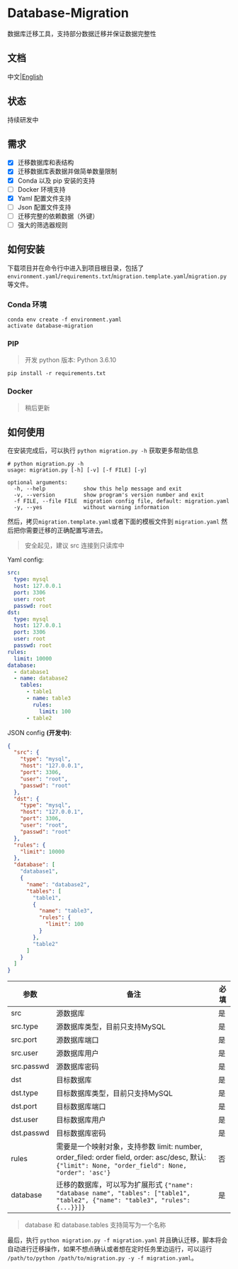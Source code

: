 # Database-Migration

数据库迁移工具，支持部分数据迁移并保证数据完整性

## 文档

中文|[English](./README.md)

## 状态

持续研发中

## 需求

- [x] 迁移数据库和表结构
- [x] 迁移数据库表数据并做简单数量限制
- [x] Conda 以及 pip 安装的支持
- [ ] Docker 环境支持
- [x] Yaml 配置文件支持
- [ ] Json 配置文件支持
- [ ] 迁移完整的依赖数据（外键）
- [ ] 强大的筛选器规则

## 如何安装

下载项目并在命令行中进入到项目根目录，包括了`environment.yaml`/`requirements.txt`/`migration.template.yaml`/`migration.py` 等文件。

### Conda 环境

```shell
conda env create -f environment.yaml
activate database-migration
```

### PIP

> 开发 python 版本: Python 3.6.10

```shell
pip install -r requirements.txt
```

### Docker

>  稍后更新

## 如何使用

在安装完成后，可以执行 `python migration.py -h` 获取更多帮助信息

```shell
# python migration.py -h
usage: migration.py [-h] [-v] [-f FILE] [-y]

optional arguments:
  -h, --help            show this help message and exit
  -v, --version         show program's version number and exit
  -f FILE, --file FILE  migration config file, default: migration.yaml
  -y, --yes             without warning information
```

然后，拷贝`migration.template.yaml`或者下面的模板文件到 `migration.yaml` 然后把你需要迁移的正确配置写进去。

> 安全起见，建议 src 连接到只读库中

Yaml config:

```yaml
src:
  type: mysql
  host: 127.0.0.1
  port: 3306
  user: root
  passwd: root
dst:
  type: mysql
  host: 127.0.0.1
  port: 3306
  user: root
  passwd: root
rules:
  limit: 10000
database:
  - database1
  - name: database2
    tables:
      - table1
      - name: table3
        rules:
          limit: 100
      - table2
```

JSON config **(开发中)**:

```json
{
  "src": {
    "type": "mysql",
    "host": "127.0.0.1",
    "port": 3306,
    "user": "root",
    "passwd": "root"
  },
  "dst": {
    "type": "mysql",
    "host": "127.0.0.1",
    "port": 3306,
    "user": "root",
    "passwd": "root"
  },
  "rules": {
    "limit": 10000
  },
  "database": [
    "database1",
    {
      "name": "database2",
      "tables": [
        "table1",
        {
          "name": "table3",
          "rules": {
            "limit": 100
          }
        },
        "table2"
      ]
    }
  ]
}
```

| 参数       | 备注                                                         | 必填 |
| ---------- | ------------------------------------------------------------ | ---- |
| src        | 源数据库                                                     | 是   |
| src.type   | 源数据库类型，目前只支持MySQL                                | 是   |
| src.port   | 源数据库端口                                                 | 是   |
| src.user   | 源数据库用户                                                 | 是   |
| src.passwd | 源数据库密码                                                 | 是   |
| dst        | 目标数据库                                                   | 是   |
| dst.type   | 目标数据库类型，目前只支持MySQL                              | 是   |
| dst.port   | 目标数据库端口                                               | 是   |
| dst.user   | 目标数据库用户                                               | 是   |
| dst.passwd | 目标数据库密码                                               | 是   |
| rules      | 需要是一个映射对象，支持参数 limit: number, order_filed: order field, order: asc/desc, 默认: `{"limit": None, "order_field": None, "order": 'asc'}` | 否   |
| database   | 迁移的数据库，可以写为扩展形式 `{"name": "database name", "tables": ["table1", "table2", {"name": "table3", "rules": {...}}]}` | 是   |

> database 和 database.tables 支持简写为一个名称

最后，执行  `python migration.py -f migration.yaml` 并且确认迁移，脚本将会自动进行迁移操作，如果不想点确认或者想在定时任务里边运行，可以运行 `/path/to/python /path/to/migration.py -y -f migration.yaml`。